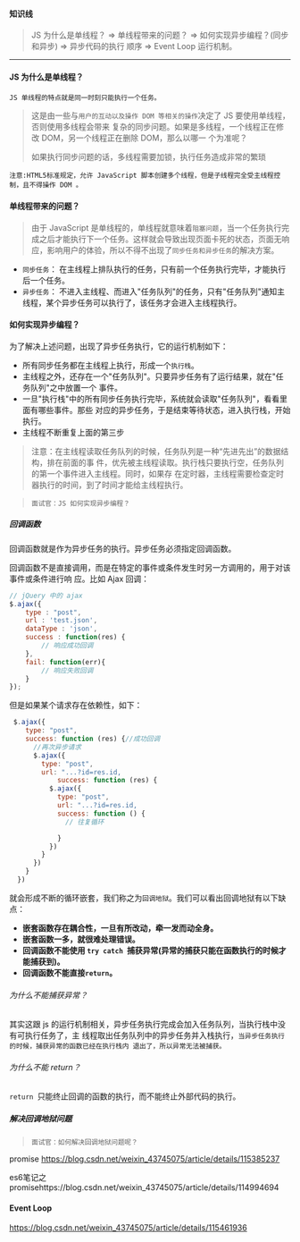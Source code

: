 #### 知识线 

> JS 为什么是单线程？ => 单线程带来的问题？ => 如何实现异步编程？(同步和异步) => 异步代码的执行 顺序 => Event Loop 运行机制。

-----



#### JS 为什么是单线程？

 `JS 单线程的特点就是同一时刻只能执行一个任务。 `

> 这是由一些与`用户的互动以及操作 DOM 等相关的操作`决定了 JS 要使用单线程，否则使用多线程会带来 复杂的同步问题。如果是多线程，一个线程正在修改 DOM，另一个线程正在删除 DOM，那么以哪一 个为准呢？ 
>
> 如果执行同步问题的话，多线程需要加锁，执行任务造成非常的繁琐

`注意:HTML5标准规定，允许 JavaScript 脚本创建多个线程，但是子线程完全受主线程控制，且不得操作 DOM 。`



#### 单线程带来的问题？



> 由于 JavaScript 是单线程的，单线程就意味着`阻塞问题`，当一个任务执行完成之后才能执行下一个任务。这样就会导致出现页面卡死的状态，页面无响应，影响用户的体验，所以不得不出现了`同步任务和异步任务`的解决方案。

- `同步任务`： 在主线程上排队执行的任务，只有前一个任务执行完毕，才能执行后一个任务。
- `异步任务`： 不进入主线程、而进入"任务队列"的任务，只有"任务队列"通知主线程，某个异步任务可以执行了，该任务才会进入主线程执行。



#### 如何实现异步编程？

为了解决上述问题，出现了异步任务执行，它的运行机制如下：

- 所有同步任务都在主线程上执行，形成一个`执行栈`。 
- 主线程之外，还存在一个"任务队列"。只要异步任务有了运行结果，就在"任务队列"之中放置一个 事件。 
- 一旦"执行栈"中的所有同步任务执行完毕，系统就会读取"任务队列"，看看里面有哪些事件。那些 对应的异步任务，于是结束等待状态，进入执行栈，开始执行。 
- 主线程不断重复上面的第三步



> 注意：在主线程读取任务队列的时候，任务队列是一种“先进先出”的数据结构，排在前面的事 件，优先被主线程读取。执行栈只要执行空，任务队列的第一个事件进入主线程。同时，如果存 在定时器，主线程需要检查定时器执行的时间，到了时间才能给主线程执行。



> `面试官：JS 如何实现异步编程？`

##### 回调函数

回调函数就是作为异步任务的执行。异步任务必须指定回调函数。 

回调函数不是直接调用，而是在特定的事件或条件发生时另一方调用的，用于对该事件或条件进行响 应。比如 Ajax 回调：

```js
// jQuery 中的 ajax
$.ajax({
	type : "post",
	url : 'test.json',
	dataType : 'json',
	success : function(res) {
		// 响应成功回调
	},
	fail: function(err){
		// 响应失败回调
	}
});


```

但是如果某个请求存在依赖性，如下：

```js
 $.ajax({
    type: "post",
    success: function (res) {//成功回调
      //再次异步请求
      $.ajax({
        type: "post",
        url: "...?id=res.id,
	    	success: function (res) {
          $.ajax({
            type: "post",
            url: "...?id=res.id,
            success: function () {
              // 往复循环

            }
          })
        }
      })
    }
  })
```

就会形成不断的循环嵌套，我们称之为`回调地狱`。我们可以看出回调地狱有以下缺点：

- **嵌套函数存在耦合性，一旦有所改动，牵一发而动全身。**
- **嵌套函数一多，就很难处理错误。**
- **回调函数不能使用 `try catch `捕获异常(异常的捕获只能在函数执行的时候才能捕获到)。**
- **回调函数不能直接` return `。**



###### 为什么不能捕获异常？

其实这跟 js 的运行机制相关，异步任务执行完成会加入任务队列，当执行栈中没有可执行任务了，主 线程取出任务队列中的异步任务并入栈执行，`当异步任务执行的时候，捕获异常的函数已经在执行栈内 退出了，所以异常无法被捕获。`



###### 为什么不能 return？

`return `只能终止回调的函数的执行，而不能终止外部代码的执行。



#####  解决回调地狱问题

> `面试官：如何解决回调地狱问题呢？`

promise https://blog.csdn.net/weixin_43745075/article/details/115385237

es6笔记之promisehttps://blog.csdn.net/weixin_43745075/article/details/114994694



#### Event Loop

https://blog.csdn.net/weixin_43745075/article/details/115461936